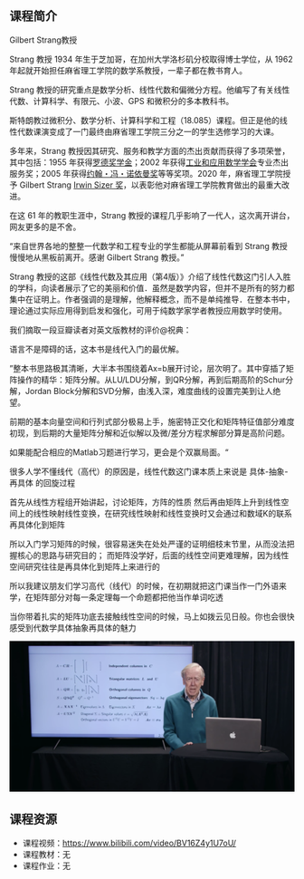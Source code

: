 ## 课程简介

Gilbert Strang教授

Strang 教授 1934 年生于芝加哥，在加州大学洛杉矶分校取得博士学位，从 1962 年起就开始担任麻省理工学院的数学系教授，一辈子都在教书育人。

Strang 教授的研究重点是数学分析、线性代数和偏微分方程。他编写了有关线性代数、计算科学、有限元、小波、GPS 和微积分的多本教科书。

斯特朗教过微积分、数学分析、计算科学和工程（18.085）课程。但正是他的线性代数课演变成了一门最终由麻省理工学院三分之一的学生选修学习的大课。

多年来，Strang 教授因其研究、服务和教学方面的杰出贡献而获得了多项荣誉，其中包括：1955 年获得[罗德奖学金](https://zhida.zhihu.com/search?content_id=250898162&content_type=Article&match_order=1&q=罗德奖学金&zhida_source=entity)；2002 年获得[工业和应用数学学会](https://zhida.zhihu.com/search?content_id=250898162&content_type=Article&match_order=1&q=工业和应用数学学会&zhida_source=entity)专业杰出服务奖；2005 年获得[约翰・冯・诺依曼奖](https://zhida.zhihu.com/search?content_id=250898162&content_type=Article&match_order=1&q=约翰・冯・诺依曼奖&zhida_source=entity)等等奖项。2020 年，麻省理工学院授予 Gilbert Strang [Irwin Sizer 奖](https://zhida.zhihu.com/search?content_id=250898162&content_type=Article&match_order=1&q=Irwin+Sizer+奖&zhida_source=entity)，以表彰他对麻省理工学院教育做出的最重大改进。

在这 61 年的教职生涯中，Strang 教授的课程几乎影响了一代人，这次离开讲台，网友更多的是不舍。

“来自世界各地的整整一代数学和工程专业的学生都能从屏幕前看到 Strang 教授慢慢地从黑板前离开。感谢 Gilbert Strang 教授。”

Strang 教授的这部《线性代数及其应用（第4版）》介绍了线性代数这门引人入胜的学科，向读者展示了它的美丽和价值．虽然是数学内容，但并不是所有的努力都集中在证明上。作者强调的是理解，他解释概念，而不是单纯推导．在整本书中，理论通过实际应用得到启发和强化，可用于纯数学家学者教授应用数学时使用。

我们摘取一段豆瓣读者对英文版教材的评价@祝典：

语言不是障碍的话，这本书是线代入门的最优解。

”整本书思路极其清晰，大半本书围绕着Ax=b展开讨论，层次明了。其中穿插了矩阵操作的精华：矩阵分解。从LU/LDU分解，到QR分解，再到后期高阶的Schur分解，Jordan Block分解和SVD分解，由浅入深，难度曲线的设置完美到让人绝望。

前期的基本向量空间和行列式部分极易上手，施密特正交化和矩阵特征值部分难度初现，到后期的大量矩阵分解和近似解以及微/差分方程求解部分算是高阶问题。

如果能配合相应的Matlab习题进行学习，更会是个双赢局面。“

很多人学不懂线代（高代）的原因是，线性代数这门课本质上来说是 具体-抽象-再具体 的回旋过程

首先从线性方程组开始讲起，讨论矩阵，方阵的性质
然后再由矩阵上升到线性空间上的线性映射线性变换，在研究线性映射和线性变换时又会通过和数域K的联系再具体化到矩阵

所以入门学习矩阵的时候，很容易迷失在处处严谨的证明细枝末节里，从而没法把握核心的思路与研究目的；
而矩阵没学好，后面的线性空间更难理解，因为线性空间研究往往是再具体化到矩阵上来进行的

所以我建议朋友们学习高代（线代）的时候，在初期就把这门课当作一门外语来学，在矩阵部分对每一条定理每一个命题都把他当作单词吃透

当你带着扎实的矩阵功底去接触线性空间的时候，马上如拨云见日般。你也会很快感受到代数学具体抽象再具体的魅力

![img](assets/v2-e32a5cf519882e3e4ef68e7523bb0932_1440w.jpg)


## 课程资源

- 课程视频：<https://www.bilibili.com/video/BV16Z4y1U7oU/>
- 课程教材：无
- 课程作业：无

